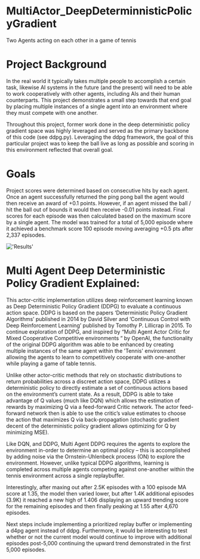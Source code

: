 # MultiActor_DeepDeterminnisticPolicyGradient
Two Agents acting on each other in a game of tennis

# Project Background
In the real world it typically takes multiple people to accomplish a certain task, likewise AI systems in the future (and the present) will need to be able to work cooperatively with other agents, including AIs and their human counterparts.  This project demonstrates a small step towards that end goal by placing multiple instances of a single agent into an environment where they must compete with one another.

Throughout this project, former work done in the deep deterministic policy gradient space was highly leveraged and served as the primary backbone of this code (see ddpg.py).  Leveraging the ddpg framework, the goal of this particular project was to keep the ball live as long as possible and scoring in this environment reflected that overall goal.  

# Goals
Project scores were determined based on consecutive hits by each agent.   Once an agent successfully returned the ping pong ball the agent would then receive an award of +0.1 points.  However, if an agent missed the ball / hit the ball out of bounds it would then receive -0.01 points instead.  Final scores for each episode was then calculated based on the maximum score by a single agent. The model was trained for a total of 5,000 episode where it achieved a benchmark score 100 episode moving averaging +0.5 pts after 2,337 episodes.

!['Results'](https://github.com/BradEvanDavis/MultiActor_DeepDeterminnisticPolicyGradient/blob/master/tensorboard_screenshot.png "Results after 5000 episodes")

# Multi Agent Deep Deterministic Policy Gradient Explained:
This actor-critic implementation utilizes deep reinforcement learning known as Deep Deterministic Policy Gradient (DDPG) to evaluate a continuous action space. DDPG is based on the papers ‘Deterministic Policy Gradient Algorithms’ published in 2014 by David Silver and ‘Continuous Control with Deep Reinforcement Learning’ published by Tomothy P. Lillicrap in 2015.  To continue exploration of DDPG, and inspired by “Multi Agent Actor Critic for Mixed Cooperative Competitive environments “ by OpenAI, the functionality of the original DDPG algorithm was able to be enhanced by creating multiple instances of the same agent within the 'Tennis' environment allowing the agents to learn to competitively cooperate with one-another while playing a game of table tennis.

Unlike other actor-critic methods that rely on stochastic distributions to return probabilities across a discreet action space, DDPG utilizes a deterministic policy to directly estimate a set of continuous actions based on the environment’s current state. As a result, DDPG is able to take advantage of Q values (much like DQN) which allows the estimation of rewards by maximizing Q via a feed-forward Critic network. The actor feed-forward network then is able to use the critic’s value estimates to choose the action that maximizes Q via back-propagation (stochastic gradient decent of the deterministic policy gradient allows optimizing for Q by minimizing MSE).

Like DQN, and DDPG, Multi Agent DDPG requires the agents to explore the environment in-order to determine an optimal policy – this is accomplished by adding noise via the Ornstein-Uhlenbeck process (ON) to explore the environment. However, unlike typical DDPG algorithms, learning is completed across multiple agents competing against one-another within the tennis environment across a single replaybuffer.

Interestingly, after maxing out after 2.5K episodes with a 100 episode MA score at 1.35, the model then varied lower, but after 1.4K additional episodes (3.9K)  it reached a new high of 1.406 displaying an upward trending score for the remaining episodes and then finally peaking  at 1.55 after 4,670 episodes.

Next steps include implementing a prioritized replay buffer or implementing a d4pg agent instead of ddpg.  Furthermore, it would be interesting to test whether or not the current model would continue to improve with additional episodes post-5,000  continuing the upward trend demonstrated in the first 5,000 episodes.

